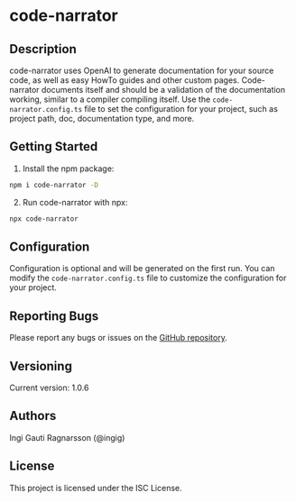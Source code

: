 # code-narrator

## Description

code-narrator uses OpenAI to generate documentation for your source code, as well as easy HowTo guides and other custom pages. Code-narrator documents itself and should be a validation of the documentation working, similar to a compiler compiling itself. Use the `code-narrator.config.ts` file to set the configuration for your project, such as project path, doc, documentation type, and more.

## Getting Started

1. Install the npm package:

```bash
npm i code-narrator -D
```

2. Run code-narrator with npx:

```bash
npx code-narrator
```

## Configuration

Configuration is optional and will be generated on the first run. You can modify the `code-narrator.config.ts` file to customize the configuration for your project.

## Reporting Bugs

Please report any bugs or issues on the [GitHub repository](https://github.com/ingig/code-narrator/issues).

## Versioning

Current version: 1.0.6

## Authors

Ingi Gauti Ragnarsson (@ingig)

## License

This project is licensed under the ISC License.